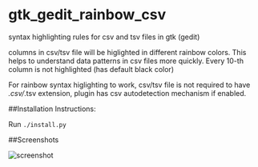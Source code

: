 # gtk_gedit_rainbow_csv
syntax highlighting rules for csv and tsv files in gtk (gedit)

columns in csv/tsv file will be higlighted in different rainbow colors. This helps to understand data patterns in csv files more quickly. Every 10-th column is not highlighted (has default black color)

For rainbow syntax higlighting to work, csv/tsv file is not required to have *.csv/*.tsv extension, plugin has csv autodetection mechanism if enabled.

##Installation Instructions:

Run `./install.py`

##Screenshots

![screenshot](https://raw.githubusercontent.com/mechatroner/gtk_gedit_rainbow_csv/master/screenshot.png)
